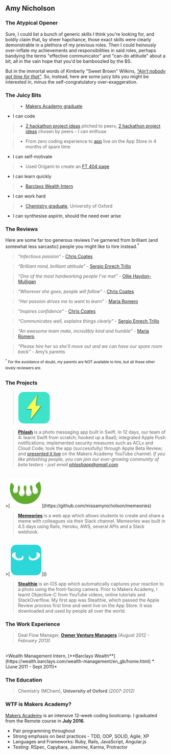 Amy Nicholson
---

### The Atypical Opener
Sure, I could list a bunch of generic skills I think you're looking for, and boldly claim that, by sheer hapchance, those exact skills were clearly demonstrable in a plethora of my previous roles. Then I could heinously over-inflate my achievements and responsibilities in said roles, perhaps bandying the terms "effective communicator" and "can-do attitude" about a bit, all in the vain hope that you'd be bamboozled by the BS.

But in the immortal words of Kimberly "Sweet Brown" Wilkins, [*"Ain't nobody got time for that"*](https://www.youtube.com/watch?v=zGxwbhkDjZM). So, instead, here are some juicy bits you might be interested in, minus the self-congratulatory over-exaggeration.

### The Juicy Bits

>* [Makers Academy graduate](#makers)
  - I can code


>* [2 hackathon project ideas](#projects) pitched to peers, [2 hackathon project ideas](#projects) chosen by peers
    - I can enthuse


>* From zero coding experience to [app](#stealthie) live on the App Store in 4 months of spare time
  - I can self-motivate


>* Used Origami to create an [FT 404 page](https://github.com/missamynicholson/ft_origami_404)
 - I can learn quickly


>* [Barclays Wealth Intern](#work)
  - I can work hard


>* [Chemistry graduate](#education), University of Oxford
  - I can synthesise aspirin, should the need ever arise




### The Reviews

Here are some far too generous reviews I've garnered from brilliant (and somewhat less sarcastic) people you might like to hire instead.<sup>*</sup>


>*“Infectious passion”* - [Chris Coates](https://github.com/chriscoates)

>*“Brilliant mind, brilliant attitude”* - [Sergio Enrech Trillo](https://github.com/tigretoncio)

>*“One of the most hardworking people I’ve met”* - [Ollie Haydon-Mulligan](https://github.com/ollieh-m)

>*“Wherever she goes, people will follow”* - [Chris Coates](https://github.com/chriscoates)

>*“Her passion drives me to want to learn”* - [Maria Romero](https://github.com/MariaRomero)

>*“Inspires confidence”* - [Chris Coates](https://github.com/chriscoates)

>*“Communicates well, explains things clearly”* - [Sergio Enrech Trillo](https://github.com/tigretoncio)

>*“An awesome team mate, incredibly kind and humble”* - [Maria Romero](https://github.com/MariaRomero)

>*“Please hire her so she’ll move out and we can have our spare room back”* - Amy’s parents


<sup><sup>*</sup> For the avoidance of doubt, my parents are NOT available to hire, but all these other lovely reviewers are.</sup>


### The Projects<a name="projects"></a>

>[<img src="/images/phlash_icon.png" width="100">](https://github.com/missamynicholson/phlash)

>**[Phlash](https://github.com/missamynicholson/phlash)** is a photo messaging app built in Swift. In 12 days, our team of 4: learnt Swift from scratch; hooked up a BaaS; integrated Apple Push notifications; implemented security measures such as ACLs and Cloud Code; took the app (successfully) through Apple Beta Review; and [presented it live](https://www.youtube.com/watch?v=HKXFheulB-8) on the Makers Academy YouTube channel. *If you like phlashing people, you can join our ever-growing community of beta testers - just email phlashapp@gmail.com.*

<br>
>[<img src="/images/memeories_icon.png" width="100">](https://github.com/missamynicholson/memeories)

>**[Memeories](https://github.com/missamynicholson/memeories)** is a web app which allows students to create and share a meme with colleagues via their Slack channel. Memeories was built in 4.5 days using Rails, Heroku, AWS, several APIs and a Slack webhook.

<br>
>[<img src="/images/stealthie_icon.png" width="100">]()

>**[Stealthie]()**<a name="stealthie"></a> is an iOS app which automatically captures your reaction to a photo using the front-facing camera. Prior to Makers Academy, I learnt Objective-C from YouTube videos, online tutorials and StackOverflow. My first app was Stealthie, which passed the Apple Review process first time and went live on the App Store. It was downloaded and used by people all over the world.


### The Work Experience<a name="work"></a>
>Deal Flow Manager, [**Owner Venture Managers**](http://www.ownerventuremanagers.co.uk/index.htm) *(August 2012 - February 2013)*
<Br>
>Wealth Management Intern, [**Barclays Wealth**](https://wealth.barclays.com/wealth-management/en_gb/home.html) *(June 2011 - Sept 2011)*



### The Education<a name="education"></a>
>Chemistry (MChem), **University of Oxford** *(2007-2012)*

### WTF is Makers Academy?<a name="makers"></a>

[Makers Academy](http://www.makersacademy.com) is an intensive 12-week coding bootcamp. I graduated from the Remote course in **July 2016**.

- Pair programming throughout
- Strong emphasis on best practices - TDD, OOP, SOLID, Agile, XP
- Languages and Frameworks: Ruby, Rails, JavaScript, Angular.js
- Testing: RSpec, Capybara, Jasmine, Karma, Protractor
